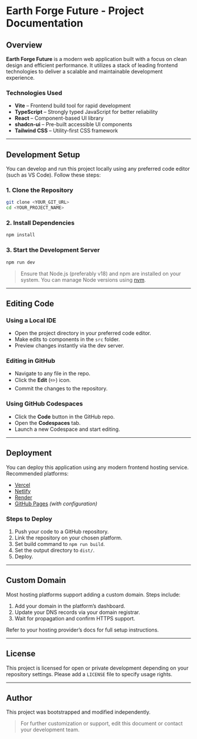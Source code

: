 # Earth Forge Future - Project Documentation

## Overview

**Earth Forge Future** is a modern web application built with a focus on clean design and efficient performance. It utilizes a stack of leading frontend technologies to deliver a scalable and maintainable development experience.

### Technologies Used

* **Vite** – Frontend build tool for rapid development
* **TypeScript** – Strongly typed JavaScript for better reliability
* **React** – Component-based UI library
* **shadcn-ui** – Pre-built accessible UI components
* **Tailwind CSS** – Utility-first CSS framework

---

## Development Setup

You can develop and run this project locally using any preferred code editor (such as VS Code). Follow these steps:

### 1. Clone the Repository

```bash
git clone <YOUR_GIT_URL>
cd <YOUR_PROJECT_NAME>
```

### 2. Install Dependencies

```bash
npm install
```

### 3. Start the Development Server

```bash
npm run dev
```

> Ensure that Node.js (preferably v18) and npm are installed on your system. You can manage Node versions using [nvm](https://github.com/nvm-sh/nvm).

---

## Editing Code

### Using a Local IDE

* Open the project directory in your preferred code editor.
* Make edits to components in the `src` folder.
* Preview changes instantly via the dev server.

### Editing in GitHub

* Navigate to any file in the repo.
* Click the **Edit** (✏️) icon.
* Commit the changes to the repository.

### Using GitHub Codespaces

* Click the **Code** button in the GitHub repo.
* Open the **Codespaces** tab.
* Launch a new Codespace and start editing.

---

## Deployment

You can deploy this application using any modern frontend hosting service. Recommended platforms:

* [Vercel](https://vercel.com/)
* [Netlify](https://www.netlify.com/)
* [Render](https://render.com/)
* [GitHub Pages](https://pages.github.com/) *(with configuration)*

### Steps to Deploy

1. Push your code to a GitHub repository.
2. Link the repository on your chosen platform.
3. Set build command to `npm run build`.
4. Set the output directory to `dist/`.
5. Deploy.

---

## Custom Domain

Most hosting platforms support adding a custom domain. Steps include:

1. Add your domain in the platform’s dashboard.
2. Update your DNS records via your domain registrar.
3. Wait for propagation and confirm HTTPS support.

Refer to your hosting provider’s docs for full setup instructions.

---

## License

This project is licensed for open or private development depending on your repository settings. Please add a `LICENSE` file to specify usage rights.

---

## Author

This project was bootstrapped and modified independently.

> For further customization or support, edit this document or contact your development team.

